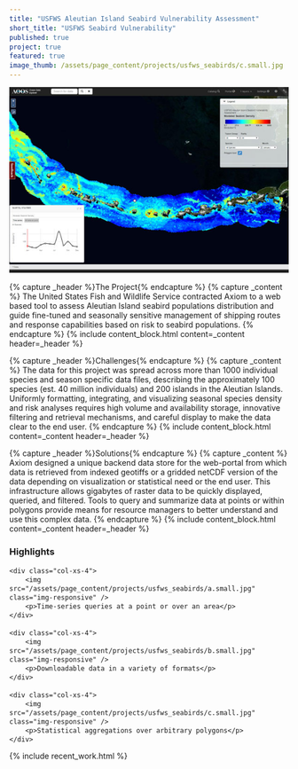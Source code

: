 ```yaml
---
title: "USFWS Aleutian Island Seabird Vulnerability Assessment"
short_title: "USFWS Seabird Vulnerability"
published: true
project: true
featured: true
image_thumb: /assets/page_content/projects/usfws_seabirds/c.small.jpg
---
```


<img src="/assets/page_content/projects/usfws_seabirds/screenshot.med.jpg" class="pull-right" />

{% capture _header %}The Project{% endcapture %}
{% capture _content %}
The United States Fish and Wildlife Service contracted Axiom to a web based tool to assess Aleutian Island seabird populations distribution and guide fine-tuned and seasonally sensitive management of shipping routes and response capabilities based on risk to seabird populations.
{% endcapture %}
{% include content_block.html content=_content header=_header %}

{% capture _header %}Challenges{% endcapture %}
{% capture _content %}
The data for this project was spread across more than 1000 individual species and season specific data files, describing the approximately 100 species (est. 40 million individuals) and 200 islands in the Aleutian Islands. Uniformly formatting, integrating, and visualizing seasonal species density and risk analyses requires high volume and availability storage, innovative filtering and retrieval mechanisms, and careful display to make the data clear to the end user.
{% endcapture %}
{% include content_block.html content=_content header=_header %}

{% capture _header %}Solutions{% endcapture %}
{% capture _content %}
Axiom designed a unique backend data store for the web-portal from which data is retrieved from indexed geotiffs or a gridded netCDF version of the data depending on visualization or  statistical need or the end user. This infrastructure allows gigabytes of raster data to be quickly displayed, queried, and filtered. Tools to query and summarize data at points or within polygons provide means for resource managers to better understand and use this complex data.
{% endcapture %}
{% include content_block.html content=_content header=_header %}




<h3>Highlights</h3>
<div class="row">


	<div class="col-xs-4">
		<img src="/assets/page_content/projects/usfws_seabirds/a.small.jpg" class="img-responsive" />
		<p>Time-series queries at a point or over an area</p>
	</div>

	<div class="col-xs-4">
		<img src="/assets/page_content/projects/usfws_seabirds/b.small.jpg" class="img-responsive" />
		<p>Downloadable data in a variety of formats</p>
	</div>

	<div class="col-xs-4">
		<img src="/assets/page_content/projects/usfws_seabirds/c.small.jpg" class="img-responsive" />
		<p>Statistical aggregations over arbitrary polygons</p>
	</div>
</div>


{% include recent_work.html %}

<!-- {% capture _header %}Highlights{% endcapture %}
{% capture _content %}
<ul>
<li>Bird density summaries and visualization generated on the fly for user-defined areas</li>
<li>Fast filtering of datasets by relative rarity, time of year, and at multiple taxonomic levels</li>
</ul>
{% endcapture %}
{% include content_block.html content=_content header=_header %} -->


